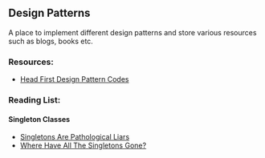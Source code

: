 ## Design Patterns

A place to implement different design patterns and store various resources such as blogs, books etc.

### Resources:
- [Head First Design Pattern Codes](/HeadFirstDesignPatterns)


### Reading List:

#### Singleton Classes
- [Singletons Are Pathological Liars](https://testing.googleblog.com/2008/08/by-miko-hevery-so-you-join-new-project.html)
- [Where Have All The Singletons Gone?](https://testing.googleblog.com/2008/08/by-miko-hevery-so-you-join-new-project.html)
